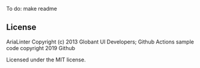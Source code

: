 To do: make readme

## License

AriaLinter Copyright (c) 2013 Globant UI Developers; Github Actions sample code copyright 2019 Github

Licensed under the MIT license.

